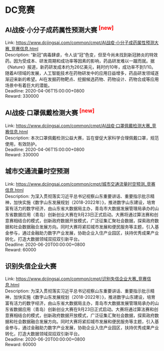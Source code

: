 # DC竞赛



## AI战疫·小分子成药属性预测大赛 <sup style="color:red">[new]<sup>  

Link: https://www.dcjingsai.com/common/cmpt/AI战疫·小分子成药属性预测大赛_竞赛信息.html  
Description: “新冠”病毒肆虐，令人谈“冠”色变，但至今尚未找到新冠肺炎的特效药。因为受成本、研发周期和成功率等因素的影响，药品研发难以一蹴而就。据《Nature》报道，新药研发成本约为26亿美元，耗时约10年，成功率不到1/10。随着AI领域的发展，人工智能技术在药物研发中的应用日益增多，药品研发领域逐渐迎来新的希望。AI在发掘药物靶点、挖掘候选药物、药物设计、药物合成等应用场景中有着巨大的潜能。  
Deadline: 2020-04-06T15:00:00+0800  
Reward: 330000  


## AI战疫·口罩佩戴检测大赛 <sup style="color:red">[new]<sup>  

Link: https://www.dcjingsai.com/common/cmpt/AI战疫·口罩佩戴检测大赛_竞赛信息.html  
Description: 本次口罩佩戴检测公益大赛，旨在督促大家科学合理佩戴口罩，规范使用，有效防护。  
Deadline: 2020-04-06T15:00:00+0800  
Reward: 330000  


## 城市交通流量时空预测

Link: https://www.dcjingsai.com/common/cmpt/城市交通流量时空预测_竞赛信息.html  
Description: 为深入贯彻落实习近平总书记视察山东重要讲话、重要指示批示精神，加快实施《数字山东发展规划（2018-2022年）》，推进数字山东建设，培育富有活力的数字经济，由山东省大数据局主办，青岛市大数据发展管理局承办的山东省数据应用（青岛）创新创业大赛在9月23日正式启动。大赛将通过算法赛和创意赛相结合的模式，创新政府数据开放模式，广泛征集汇聚社会数据，探索政府数据和社会数据融合发展方向。同时大赛将紧扣城市发展和便民服务等主题，引入基金参与，通过金融助力数字产业发展，协助企业入住产业园区，扶持优秀成果产业转化，打造大数据领域双招双引新平台。  
Deadline: 2020-06-20T00:00:00+0800  
Reward: 60000  


## 识别失信企业大赛

Link: https://www.dcjingsai.com/common/cmpt/识别失信企业大赛_竞赛信息.html  
Description: 为深入贯彻落实习近平总书记视察山东重要讲话、重要指示批示精神，加快实施《数字山东发展规划（2018-2022年）》，推进数字山东建设，培育富有活力的数字经济，由山东省大数据局主办，青岛市大数据发展管理局承办的山东省数据应用（青岛）创新创业大赛在9月23日正式启动。大赛将通过算法赛和创意赛相结合的模式，创新政府数据开放模式，广泛征集汇聚社会数据，探索政府数据和社会数据融合发展方向。同时大赛将紧扣城市发展和便民服务等主题，引入基金参与，通过金融助力数字产业发展，协助企业入住产业园区，扶持优秀成果产业转化，打造大数据领域双招双引新平台。  
Deadline: 2020-06-20T00:00:00+0800  
Reward: 60000  

